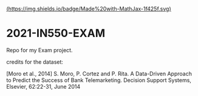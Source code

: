 [(https://img.shields.io/badge/Made%20with-MathJax-1f425f.svg)](https://pywl.to/alessioproiettiatxyz)

# 2021-IN550-EXAM
Repo for my Exam project.

credits for the dataset:

[Moro et al., 2014] S. Moro, P. Cortez and P. Rita. A Data-Driven Approach to Predict the Success of Bank Telemarketing. Decision Support Systems, Elsevier, 62:22-31, June 2014
